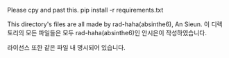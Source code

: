 Please cpy and past this.
pip install -r requirements.txt


This directory's files are all made by rad-haha(absinthe6), An Sieun.
이 디렉토리의 모든 파일들은 모두 rad-haha(absinthe6)인 안시은이 작성하였습니다.

라이선스 또한 같은 파일 내 명시되어 있습니다.
